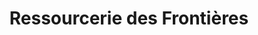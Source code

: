 ---
title: "Ressourcerie des Frontières"
url: /coaticook/ressourcerie-des-frontieres/
shop: Gebrauchtwaren
---